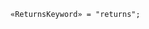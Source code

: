 <!-- This file is generated automatically by infrastructure scripts. Please don't edit by hand. -->

<!-- markdownlint-disable first-line-h1 -->

```{ .ebnf .slang-ebnf #ReturnsKeyword }
«ReturnsKeyword» = "returns";
```
